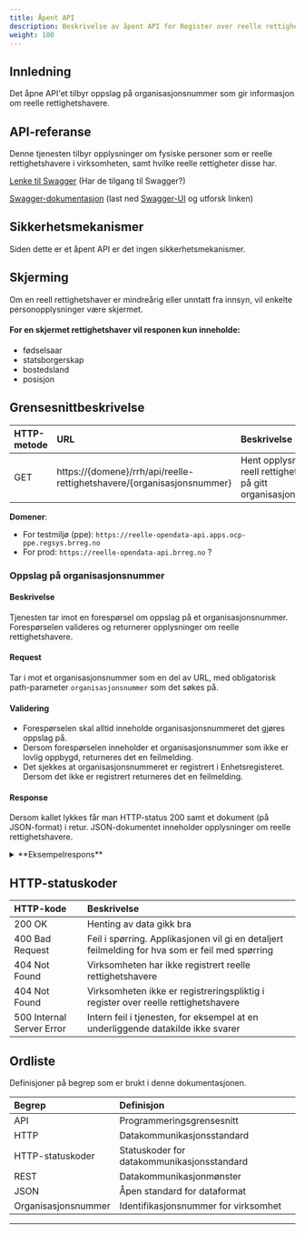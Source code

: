 ```yaml
---
title: Åpent API
description: Beskrivelse av åpent API for Register over reelle rettighetshavere
weight: 100
---
```



## Innledning
Det åpne API'et tilbyr oppslag på organisasjonsnummer som gir informasjon om reelle rettighetshavere.

## API-referanse

Denne tjenesten tilbyr opplysninger om fysiske personer som er reelle rettighetshavere i virksomheten, samt hvilke reelle rettigheter disse har.

[Lenke til Swagger](https://reelle-opendata-api.apps.ocp-prd.regsys.brreg.no/swagger-ui/index.html#/reelle%20rettigheter/hentReellRettighet) (Har de tilgang til Swagger?)

[Swagger-dokumentasjon](https://raw.githubusercontent.com/brreg/openAPI/master/specs/reelle-opendata-api.yaml)
(last ned [Swagger-UI](https://github.com/swagger-api/swagger-ui) og utforsk linken)


## Sikkerhetsmekanismer
Siden dette er et åpent API er det ingen sikkerhetsmekanismer.

## Skjerming

Om en reell rettighetshaver er mindreårig eller unntatt fra innsyn, vil enkelte personopplysninger være skjermet.

#### For en skjermet rettighetshaver vil responen kun inneholde:
* fødselsaar
* statsborgerskap
* bostedsland
* posisjon

## Grensesnittbeskrivelse

| HTTP-metode   | URL                                                                                                    | Beskrivelse                                                                            |
|:------------- |:-------------------------------------------------------------------------------------------------------|:---------------------------------------------------------------------------------------|
| GET           | https://\{domene\}/rrh/api/reelle-rettighetshavere/{organisasjonsnummer}                               | Hent opplysninger om reell rettighetshaver på gitt organisasjonsnummer. |

**Domener**:

* For testmiljø (ppe): `https://reelle-opendata-api.apps.ocp-ppe.regsys.brreg.no`
* For prod: `https://reelle-opendata-api.brreg.no` ?

### Oppslag på organisasjonsnummer

#### Beskrivelse

Tjenesten tar imot en forespørsel om oppslag på et organisasjonsnummer. Forespørselen valideres og returnerer opplysninger om reelle rettighetshavere.

#### Request

Tar i mot et organisasjonsnummer som en del av URL, med obligatorisk path-parameter `organisasjonsnummer` som det søkes på.

#### Validering

* Forespørselen skal alltid inneholde organisasjonsnummeret det gjøres oppslag på.
* Dersom forespørselen inneholder et organisasjonsnummer som ikke er lovlig oppbygd, returneres det en feilmelding.
* Det sjekkes at organisasjonsnummeret er registrert i Enhetsregisteret. Dersom det ikke er registrert returneres det en feilmelding.

#### Response

Dersom kallet lykkes får man HTTP-status 200 samt et dokument (på JSON-format) i retur. JSON-dokumentet inneholder opplysninger om reelle rettighetshavere.

<details><summary>**Eksempelrespons**</summary><p>

##### Eksempelrespons for oppslag på organisasjonsnummer

```json
{
  "registreringId": "6f2baebd-44bc-47dc-9a1e-d9131a4219be",
  "registreringStatus": {
    "kode": "registreringstatus.regi",
    "beskrivelse": null
  },
  "gjelderFraDato": "2022-08-25T11:18:03.423645Z",
  "reelleRettighetshavereStatus": {
    "kode": "reellerettighetshaverestatus.arid",
    "beskrivelse": null
  },
  "reelleRettighetshavere": [
    {
      "foedselsdato": "1982-03-23",
      "foedselsaar": "1982",
      "navn": {
        "fornavn": null,
        "mellomnavn": null,
        "etternavn": null,
        "fulltNavn": "Dansk Danskesen"
      },
      "foerstRegistrertDato": "2022-08-19T12:28:06.674996Z",
      "endretDato": "2022-08-25T11:18:01.231688Z",
      "statsborgerskap": [
        {
          "landkode": "DK",
          "land": null
        }
      ],
      "bostedsland": {
        "landkode": "DK",
        "land": null
      },
      "erDoed": null,
      "erUnntattFraInnsyn": null,
      "posisjoner": [
        {
          "posisjonType": {
            "kode": "posisjontype.eier",
            "beskrivelse": null
          },
          "stoerrelseIntervall": {
            "kode": "stoerrelseintervall.int3",
            "beskrivelse": null
          },
          "grunnlag": [
            {
              "grunnlagType": {
                "kode": "grunnlagtype.dire",
                "beskrivelse": null
              }
            }
          ],
          "beskrivelseAnnenMaate": null
        }
      ]
    },
    {
      "foedselsdato": "1973-03-22",
      "foedselsaar": "1973",
      "navn": {
        "fornavn": null,
        "mellomnavn": null,
        "etternavn": null,
        "fulltNavn": "Svensk Svenskesen"
      },
      "foerstRegistrertDato": "2022-08-25T11:18:01.231688Z",
      "endretDato": "2022-08-25T11:18:01.231688Z",
      "statsborgerskap": [
        {
          "landkode": "NO",
          "land": null
        }
      ],
      "bostedsland": {
        "landkode": "NO",
        "land": null
      },
      "erDoed": null,
      "erUnntattFraInnsyn": null,
      "posisjoner": [
        {
          "posisjonType": {
            "kode": "posisjontype.eier",
            "beskrivelse": null
          },
          "stoerrelseIntervall": {
            "kode": "stoerrelseintervall.int2",
            "beskrivelse": null
          },
          "grunnlag": [
            {
              "grunnlagType": {
                "kode": "grunnlagtype.dire",
                "beskrivelse": null
              }
            }
          ],
          "beskrivelseAnnenMaate": null
        }
      ]
    }
  ]
}
```

---

</p></details>

## HTTP-statuskoder

| HTTP-kode                 | Beskrivelse                                                                                     |
|:------------------------- |:------------------------------------------------------------------------------------------------|
| 200 OK                    | Henting av data gikk bra                                                                        |
| 400 Bad Request           | Feil i spørring. Applikasjonen vil gi en detaljert feilmelding for hva som er feil med spørring |
| 404 Not Found             | Virksomheten har ikke registrert reelle rettighetshavere                                        |
| 404 Not Found             | Virksomheten ikke er registreringspliktig i register over reelle rettighetshavere               |
| 500 Internal Server Error | Intern feil i tjenesten, for eksempel at en underliggende datakilde ikke svarer                 |

## Ordliste

Definisjoner på begrep som er brukt i denne dokumentasjonen.

| Begrep              | Definisjon                                                                           |
|:--------------------|:-------------------------------------------------------------------------------------|
| API                 | Programmeringsgrensesnitt                                                            |
| HTTP                | Datakommunikasjonsstandard                                                           |
| HTTP-statuskoder    | Statuskoder for datakommunikasjonsstandard                                           |
| REST                | Datakommunikasjonmønster                                                             |
| JSON                | Åpen standard for dataformat                                                         |
| Organisasjonsnummer | Identifikasjonsnummer for virksomhet                                                 |

---
